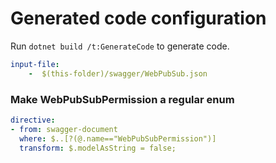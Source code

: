 # Generated code configuration

Run `dotnet build /t:GenerateCode` to generate code.

``` yaml
input-file:
    -  $(this-folder)/swagger/WebPubSub.json
```

### Make WebPubSubPermission a regular enum
``` yaml
directive:
- from: swagger-document
  where: $..[?(@.name=="WebPubSubPermission")]
  transform: $.modelAsString = false;
```
